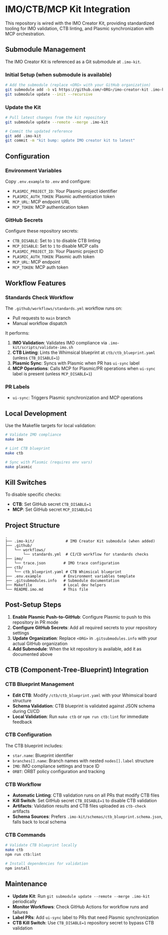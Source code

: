 # IMO/CTB/MCP Kit Integration

This repository is wired with the IMO Creator Kit, providing standardized tooling for IMO validation, CTB linting, and Plasmic synchronization with MCP orchestration.

## Submodule Management

The IMO Creator Kit is referenced as a Git submodule at `.imo-kit`. 

### Initial Setup (when submodule is available)
```bash
# Add the submodule (replace <ORG> with your GitHub organization)
git submodule add -b v1 https://github.com/<ORG>/imo-creator-kit .imo-kit
git submodule update --init --recursive
```

### Update the Kit
```bash
# Pull latest changes from the kit repository
git submodule update --remote --merge .imo-kit

# Commit the updated reference
git add .imo-kit
git commit -m "kit bump: update IMO creator kit to latest"
```

## Configuration

### Environment Variables
Copy `.env.example` to `.env` and configure:
- `PLASMIC_PROJECT_ID`: Your Plasmic project identifier
- `PLASMIC_AUTH_TOKEN`: Plasmic authentication token
- `MCP_URL`: MCP endpoint URL
- `MCP_TOKEN`: MCP authentication token

### GitHub Secrets
Configure these repository secrets:
- `CTB_DISABLE`: Set to `1` to disable CTB linting
- `MCP_DISABLE`: Set to `1` to disable MCP calls
- `PLASMIC_PROJECT_ID`: Your Plasmic project ID
- `PLASMIC_AUTH_TOKEN`: Plasmic auth token
- `MCP_URL`: MCP endpoint
- `MCP_TOKEN`: MCP auth token

## Workflow Features

### Standards Check Workflow
The `.github/workflows/standards.yml` workflow runs on:
- Pull requests to `main` branch
- Manual workflow dispatch

It performs:
1. **IMO Validation**: Validates IMO compliance via `.imo-kit/scripts/validate-imo.sh`
2. **CTB Linting**: Lints the Whimsical blueprint at `ctb/ctb_blueprint.yaml` (unless `CTB_DISABLE=1`)
3. **Plasmic Sync**: Syncs with Plasmic when PR has `ui-sync` label
4. **MCP Operations**: Calls MCP for Plasmic/PR operations when `ui-sync` label is present (unless `MCP_DISABLE=1`)

### PR Labels
- `ui-sync`: Triggers Plasmic synchronization and MCP operations

## Local Development

Use the Makefile targets for local validation:
```bash
# Validate IMO compliance
make imo

# Lint CTB blueprint
make ctb

# Sync with Plasmic (requires env vars)
make plasmic
```

## Kill Switches

To disable specific checks:
- **CTB**: Set GitHub secret `CTB_DISABLE=1`
- **MCP**: Set GitHub secret `MCP_DISABLE=1`

## Project Structure

```
.
├── .imo-kit/              # IMO Creator Kit submodule (when added)
├── .github/
│   └── workflows/
│       └── standards.yml  # CI/CD workflow for standards checks
├── imo/
│   └── trace.json        # IMO trace configuration
├── ctb/
│   └── ctb_blueprint.yaml # CTB Whimsical blueprint
├── .env.example          # Environment variables template
├── .gitsubmodules.info   # Submodule documentation
├── Makefile              # Local dev helpers
└── README.imo.md         # This file
```

## Post-Setup Steps

1. **Enable Plasmic Push-to-GitHub**: Configure Plasmic to push to this repository in PR mode
2. **Configure GitHub Secrets**: Add all required secrets to your repository settings
3. **Update Organization**: Replace `<ORG>` in `.gitsubmodules.info` with your actual GitHub organization
4. **Add Submodule**: When the kit repository is available, add it as documented above

## CTB (Component-Tree-Blueprint) Integration

### CTB Blueprint Management
- **Edit CTB**: Modify `/ctb/ctb_blueprint.yaml` with your Whimsical board structure
- **Schema Validation**: CTB blueprint is validated against JSON schema during CI/CD
- **Local Validation**: Run `make ctb` or `npm run ctb:lint` for immediate feedback

### CTB Configuration
The CTB blueprint includes:
- `star.name`: Blueprint identifier
- `branches[].name`: Branch names with nested `nodes[].label` structure  
- `IMO`: IMO compliance settings and trace ID
- `ORBT`: ORBT policy configuration and tracking

### CTB Workflow
- **Automatic Linting**: CTB validation runs on all PRs that modify CTB files
- **Kill Switch**: Set GitHub secret `CTB_DISABLE=1` to disable CTB validation
- **Artifacts**: Validation results and CTB files uploaded as `ctb-check` artifacts
- **Schema Sources**: Prefers `.imo-kit/schemas/ctb_blueprint.schema.json`, falls back to local schema

### CTB Commands
```bash
# Validate CTB blueprint locally
make ctb
npm run ctb:lint

# Install dependencies for validation
npm install
```

## Maintenance

- **Update Kit**: Run `git submodule update --remote --merge .imo-kit` periodically
- **Monitor Workflows**: Check GitHub Actions for workflow runs and failures
- **Label PRs**: Add `ui-sync` label to PRs that need Plasmic synchronization
- **CTB Kill Switch**: Use `CTB_DISABLE=1` repository secret to bypass CTB validation